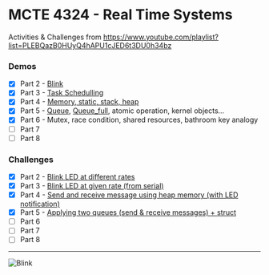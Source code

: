 # MCTE 4324 - Real Time Systems

Activities & Challenges from https://www.youtube.com/playlist?list=PLEBQazB0HUyQ4hAPU1cJED6t3DU0h34bz
### Demos
- [x] Part 2 - [Blink](https://github.com/ahmadfaa1z/Real-Time-Systems/tree/main/Intro_to_RTOS_Exercises/2%20Blink_LED/Blink_demo/Blink_demo.ino)
- [x] Part 3 - [Task Schedulling](https://github.com/ahmadfaa1z/Real-Time-Systems/tree/main/Intro_to_RTOS_Exercises/3%20Task_Schedulling/Task_Schedulling_demo/Task_Schedulling_demo.ino)
- [x] Part 4 - [Memory, static, stack, heap](https://github.com/ahmadfaa1z/Real-Time-Systems/tree/main/Intro_to_RTOS_Exercises/4%20Memory%20Allocation/stack_overflow_demo/stack_overflow_demo.ino)
- [x] Part 5 - [Queue](https://github.com/ahmadfaa1z/Real-Time-Systems/blob/main/Intro_to_RTOS_Exercises/5%20Queue/Queue_demo/Queue_demo.ino), [Queue_full](https://github.com/ahmadfaa1z/Real-Time-Systems/blob/main/Intro_to_RTOS_Exercises/5%20Queue/Queue_demo/Queue_demo.ino), atomic operation, kernel objects...
- [x] Part 6 - Mutex, race condition, shared resources, bathroom key analogy
- [ ] Part 7
- [ ] Part 8

### Challenges
- [x] Part 2 - [Blink LED at different rates](https://github.com/ahmadfaa1z/Real-Time-Systems/tree/main/Intro_to_RTOS_Exercises/2%20Blink_LED/Blink_diff_rates/Blink_diff_rates.ino)
- [x] Part 3 - [Blink LED at given rate (from serial)](https://github.com/ahmadfaa1z/Real-Time-Systems/tree/main/Intro_to_RTOS_Exercises/3%20Task_Schedulling/Read_from_serial_to_blinkLED/Read_from_serial_to_blinkLED.ino)
- [x] Part 4 - [Send and receive message using heap memory (with LED notification)](https://github.com/ahmadfaa1z/Real-Time-Systems/tree/main/Intro_to_RTOS_Exercises/4%20Memory%20Allocation/Send_and_receive_using_memory/Send_and_receive_using_memory.ino)
- [x] Part 5 - [Applying two queues (send & receive messages) + struct](https://github.com/ahmadfaa1z/Real-Time-Systems/blob/main/Intro_to_RTOS_Exercises/5%20Queue/Two_queues_challenge/Two_queues_challenge.ino)
- [ ] Part 6
- [ ] Part 7
- [ ] Part 8
---
![Blink](https://user-images.githubusercontent.com/39882376/111452481-88a9e800-874d-11eb-82bc-adde84f4ccc6.gif)
